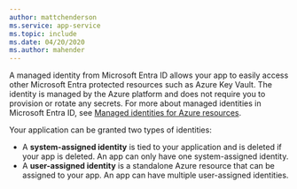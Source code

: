 ```yaml
---
author: mattchenderson
ms.service: app-service
ms.topic: include
ms.date: 04/20/2020
ms.author: mahender
---
```


A managed identity from Microsoft Entra ID allows your app to easily access other Microsoft Entra protected resources such as Azure Key Vault. The identity is managed by the Azure platform and does not require you to provision or rotate any secrets. For more about managed identities in Microsoft Entra ID, see [Managed identities for Azure resources](../articles/active-directory/managed-identities-azure-resources/overview.md).

Your application can be granted two types of identities:

- A **system-assigned identity** is tied to your application and is deleted if your app is deleted. An app can only have one system-assigned identity.
- A **user-assigned identity** is a standalone Azure resource that can be assigned to your app. An app can have multiple user-assigned identities.
